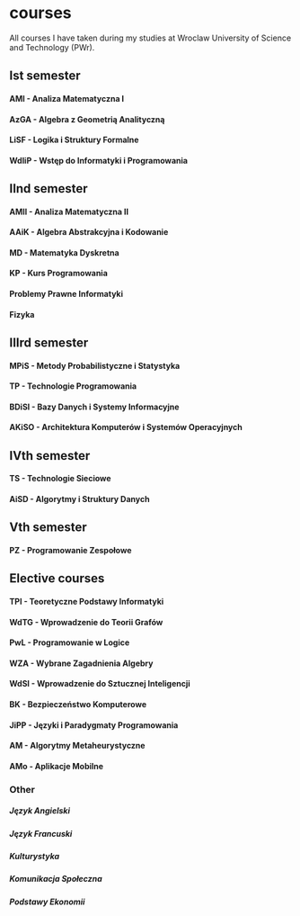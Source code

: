 # courses
All courses I have taken during my studies at Wroclaw University of Science and Technology (PWr).

## Ist semester
#### AMI - Analiza Matematyczna I
#### AzGA - Algebra z Geometrią Analityczną
#### LiSF - Logika i Struktury Formalne
#### WdIiP - Wstęp do Informatyki i Programowania

## IInd semester
#### AMII - Analiza Matematyczna II
#### AAiK - Algebra Abstrakcyjna i Kodowanie
#### MD - Matematyka Dyskretna
#### KP - Kurs Programowania
#### Problemy Prawne Informatyki
#### Fizyka

## IIIrd semester
#### MPiS - Metody Probabilistyczne i Statystyka
#### TP - Technologie Programowania
#### BDiSI - Bazy Danych i Systemy Informacyjne
#### AKiSO - Architektura Komputerów i Systemów Operacyjnych

## IVth semester
#### TS - Technologie Sieciowe
#### AiSD - Algorytmy i Struktury Danych

## Vth semester
#### PZ - Programowanie Zespołowe

## Elective courses
#### TPI - Teoretyczne Podstawy Informatyki
#### WdTG - Wprowadzenie do Teorii Grafów
#### PwL - Programowanie w Logice
#### WZA - Wybrane Zagadnienia Algebry
#### WdSI - Wprowadzenie do Sztucznej Inteligencji
#### BK - Bezpieczeństwo Komputerowe
#### JiPP - Języki i Paradygmaty Programowania
#### AM - Algorytmy Metaheurystyczne
#### AMo - Aplikacje Mobilne

### Other
##### Język Angielski
##### Język Francuski
##### Kulturystyka
##### Komunikacja Społeczna
##### Podstawy Ekonomii